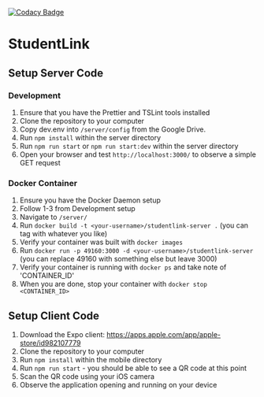 [![Codacy Badge](https://api.codacy.com/project/badge/Grade/5f380bd88ae5496c88a4953109209157)](https://www.codacy.com/manual/connor_fong/cpen-321-server?utm_source=github.com&amp;utm_medium=referral&amp;utm_content=DConnorFong/cpen-321-server&amp;utm_campaign=Badge_Grade)
# StudentLink

## Setup Server Code

### Development
1. Ensure that you have the Prettier and TSLint tools installed
2. Clone the repository to your computer
3. Copy dev.env into `/server/config` from the Google Drive.
4. Run `npm install` within the server directory
5. Run `npm run start` or `npm run start:dev` within the server directory
6. Open your browser and test `http://localhost:3000/` to observe a simple GET request

### Docker Container
1. Ensure you have the Docker Daemon setup
1. Follow 1-3 from Development setup
2. Navigate to `/server/`
3. Run `docker build -t <your-username>/studentlink-server .` (you can tag with whatever you like)
4. Verify your container was built with `docker images`
4. Run `docker run -p 49160:3000 -d <your-username>/studentlink-server` (you can replace 49160 with something else but leave 3000)
5. Verify your container is running with `docker ps` and take note of 'CONTAINER_ID'
6. When you are done, stop your container with `docker stop <CONTAINER_ID>`

## Setup Client Code

1. Download the Expo client: https://apps.apple.com/app/apple-store/id982107779
2. Clone the repository to your computer
3. Run `npm install` within the mobile directory
4. Run `npm run start` - you should be able to see a QR code at this point
5. Scan the QR code using your iOS camera
6. Observe the application opening and running on your device
